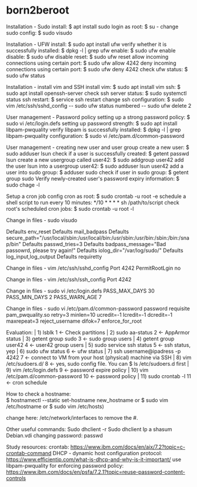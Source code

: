 # born2beroot

Installation - Sudo
  install: $ apt install sudo
  login as root: $ su -
  change sudo config: $ sudo visudo
  
Installation - UFW 
  install: $ sudo apt install ufw
  verify whether it is successfully installed: $ dpkg -l | grep ufw
  enable: $ sudo ufw enable
  disable: $ sudo ufw disable
  reset: $ sudo ufw reset
  allow incoming connections using certain port: $ sudo ufw allow 4242
  deny incoming connections using certain port: $ sudo ufw deny 4242
  check ufw status: $ sudo ufw status

Installation - install vim and SSH
  install vim: $ sudo apt install vim
  ssh: $ sudo apt install openssh-server
  check ssh server status: $ sudo systemctl status ssh
  restart: $ service ssh restart
  change ssh configuration: $ sudo vim /etc/ssh/sshd_config
  -- sudo ufw status numbered
  -- sudo ufw delete 2
  
User management - Password policy
  setting up a strong password policy: $ sudo vi /etc/login.defs
  setting up password strength: $ sudo apt install libpam-pwquality
  verify libpam is successfully installed: $ dpkg -l | grep libpam-pwquality
  configuration: $ sudo vi /etc/pam.d/common-password

User management - creating new user and user group
  create a new user: $ sudo adduser lsun
  check if a user is successfully created: $ getent passwd lsun
  create a new usergroup called user42: $ sudo addgroup user42
  add the user lsun into a usergroup user42: $ sudo adduser lsun user42
  add a user into sudo group: $ adduser <username> sudo
  check if user in sudo group: $ getent group sudo
  Verify newly-created user's password expiry information: $ sudo chage -l <username>

Setup a cron job
  config cron as root: $ sudo crontab -u root -e
  schedule a shell script to run every 10 minutes: */10 * * * * sh /path/to/script
  check root's scheduled cron jobs: $ sudo crontab -u root -l

Change in files - sudo visudo 

Defaults        env_reset
Defaults        mail_badpass
Defaults        secure_path="/usr/local/sbin:/usr/local/bin:/usr/sbin:/usr/bin:/sbin:/bin:/snap/bin"
Defaults        passwd_tries=3
Defaults        badpass_message="Bad passowrd, please try again!"
Defaults        iolog_dir="/var/log/sudo/"
Defaults        log_input,log_output
Defaults        requiretty

Change in files - vim /etc/ssh/sshd_config
Port 4242 
PermitRootLgin no

Change in files - vim /etc/ssh/ssh_config
Port 4242 

Change in files - sudo vi /etc/login.defs
PASS_MAX_DAYS 30
PASS_MIN_DAYS 2
PASS_WARN_AGE 7

Change in files - sudo vi /etc/pam.d/common-password
password        requisite                       pam_pwquality.so retry=3 minlen=10 ucredit=-1 lcredit=-1 dcredit=-1 maxrepeat=3 reject_username difok=7 enforce_for_root

Evaluation:
| 1) lsblk                              1 <- Check partitions
| 2) sudo aa-status                     2 <- AppArmor status
| 3) getent group sudo                  3 <- sudo group users
| 4) getent group user42                4 <- user42 group users
| 5) sudo service ssh status            5 <- ssh status, yep
| 6) sudo ufw status                    6 <- ufw status
| 7) ssh username@ipadress -p 4242      7 <- connect to VM from your host (physical) machine via SSH
| 8) vim /etc/sudoers.d/<filename>      8 <- yes, sudo config file. You can $ ls /etc/sudoers.d first
| 9) vim /etc/login.defs                9 <- password expire policy
| 10) vim /etc/pam.d/common-password   10 <- password policy
| 11) sudo crontab -l                  11 <- cron schedule

How to check a hostname:  
$ hostnamectl --static set-hostname new_hostname 
or
$ sudo vim /etc/hostname 
or
$ sudo vim /etc/hosts)
                                                                        
change here: /etc/network/interfaces to remove the #.                                                            

                                            
Other useful commands:
Sudo dhclient -r
Sudo dhclient
Ip a
shasum Debian.vdi
changing password: passwd

Study resources:
crontab: https://www.ibm.com/docs/en/aix/7.2?topic=c-crontab-command
DHCP - dynamic host configuration protocol: https://www.efficientip.com/what-is-dhcp-and-why-is-it-important/
use libpam-pwquality for enforcing password policy: https://www.ibm.com/docs/en/psfa/7.2.1?topic=reuse-password-content-controls
                                             
                                   
